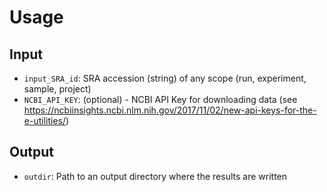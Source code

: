 # Usage
## Input
* `input_SRA_id`: SRA accession (string) of any scope (run, experiment, sample, project)
* `NCBI_API_KEY`: (optional) - NCBI API Key for downloading data (see https://ncbiinsights.ncbi.nlm.nih.gov/2017/11/02/new-api-keys-for-the-e-utilities/)

## Output
* `outdir`: Path to an output directory where the results are written
